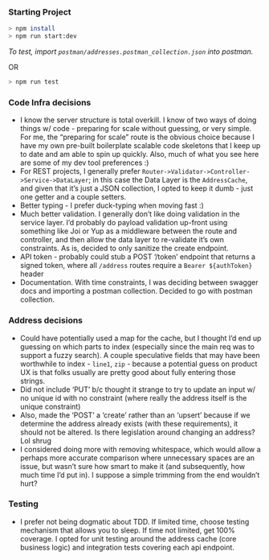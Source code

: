 ### Starting Project

```bash
> npm install
> npm run start:dev
```

_To test, import `postman/addresses.postman_collection.json` into postman._

OR

```bash
> npm run test
```

### Code Infra decisions

- I know the server structure is total overkill. I know of two ways of doing things w/ code - preparing for scale without guessing, or very simple. For me, the “preparing for scale” route is the obvious choice because I have my own pre-built boilerplate scalable code skeletons that I keep up to date and am able to spin up quickly. Also, much of what you see here are some of my dev tool preferences :)
- For REST projects, I generally prefer `Router->Validator->Controller->Service->DataLayer`; in this case the Data Layer is the `AddressCache`, and given that it’s just a JSON collection, I opted to keep it dumb - just one getter and a couple setters.
- Better typing - I prefer duck-typing when moving fast :)
- Much better validation. I generally don’t like doing validation in the service layer. I’d probably do payload validation up-front using something like Joi or Yup as a middleware between the route and controller, and then allow the data layer to re-validate it’s own constraints. As is, decided to only sanitize the create endpoint.
- API token - probably could stub a POST ‘/token’ endpoint that returns a signed token, where all `/address` routes require a `Bearer ${authToken}` header
- Documentation. With time constraints, I was deciding between swagger docs and importing a postman collection. Decided to go with postman collection.

### Address decisions

- Could have potentially used a map for the cache, but I thought I’d end up guessing on which parts to index (especially since the main req was to support a fuzzy search). A couple speculative fields that may have been worthwhile to index - `line1`, `zip` - because a potential guess on product UX is that folks usually are pretty good about fully entering those strings.
- Did not include ‘PUT’ b/c thought it strange to try to update an input w/ no unique id with no constraint (where really the address itself is the unique constraint)
- Also, made the ‘POST’ a ‘create’ rather than an ‘upsert’ because if we determine the address already exists (with these requirements), it should not be altered. Is there legislation around changing an address? Lol shrug
- I considered doing more with removing whitespace, which would allow a perhaps more accurate comparison where unnecessary spaces are an issue, but wasn’t sure how smart to make it (and subsequently, how much time I’d put in). I suppose a simple trimming from the end wouldn’t hurt?

### Testing

- I prefer not being dogmatic about TDD. If limited time, choose testing mechanism that allows you to sleep. If time not limited, get 100% coverage. I opted for unit testing around the address cache (core business logic) and integration tests covering each api endpoint.
